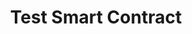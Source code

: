 ---
menu_order: 300
menu_title: Test Smart Contract
layout: rsk
title: 'Test Smart Contract'
description: ''
tags: quick-start, getting-started, guide, how-to, bitcoin, rsk, blockchain
---